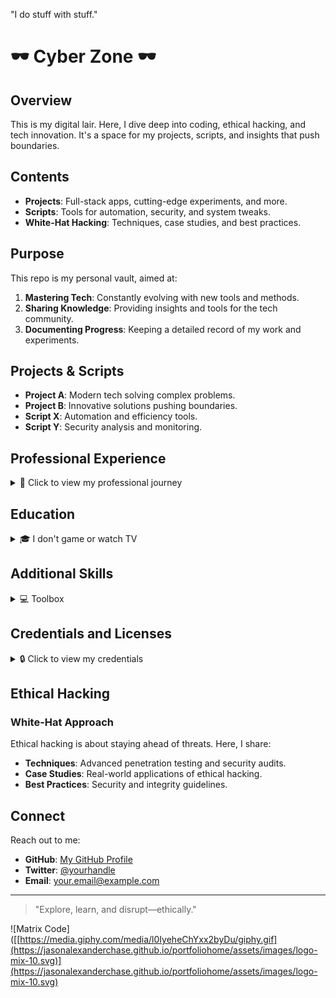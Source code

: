 
"I do stuff with stuff."

# 🕶️ Cyber Zone 🕶️

## Overview

This is my digital lair. Here, I dive deep into coding, ethical hacking, and tech innovation. It's a space for my projects, scripts, and insights that push boundaries.

## Contents

- **Projects**: Full-stack apps, cutting-edge experiments, and more.
- **Scripts**: Tools for automation, security, and system tweaks.
- **White-Hat Hacking**: Techniques, case studies, and best practices.

## Purpose

This repo is my personal vault, aimed at:

1. **Mastering Tech**: Constantly evolving with new tools and methods.
2. **Sharing Knowledge**: Providing insights and tools for the tech community.
3. **Documenting Progress**: Keeping a detailed record of my work and experiments.

## Projects & Scripts

- **Project A**: Modern tech solving complex problems.
- **Project B**: Innovative solutions pushing boundaries.
- **Script X**: Automation and efficiency tools.
- **Script Y**: Security analysis and monitoring.

## Professional Experience

<details>
<summary>📄 Click to view my professional journey</summary>

### EPIQ GLOBAL
"I do legal" (2019)
- Reviewed communications for compliance.
- Collaborated on service requests with version-controlled scripts.
- Data analysis with SQL, EXL, and MBI.
- Created mass updates and ad-hoc reports.
- Worked with DBAs and QA professionals globally.
- Developed dashboards and educational materials.
- **ETL**: Managed client accounts, expectations, and data engineering.
- **ETL**: Led data consulting meetings.

### Private Data Consulting
"Data can go fast" (2018 – 2019)
- Reviewed records for completeness and compliance.
- Developed and maintained health record systems.
- Assigned DRGs using computer software.
- Compiled and coded patient data.
- Prepared statistical and narrative reports.
- Developed educational materials.
- **EDI**: Full development and rollout.

### The Partners Group LTD
"You start somewhere, right" (2014 – 2018)
- Generated reports summarizing business data.
- Collected business intelligence from various sources.
- Conducted tests to ensure data integrity.
- Created BI tools and systems.
- Documented specifications for IT reports.
- Analyzed industry trends for business strategy.
- Maintained BI tools and databases.
- Provided technical support for reporting tools.
- **ETL**: Managed client accounts, expectations, and data engineering.
- **ETL**: Led data consulting meetings.

### Oswego County Health Department
"Rite of Passage" (2012 – 2014)
- Developed health record indexes and systems.
- Entered and coded patient data.
- Resolved conflicting diagnoses.
- Prepared statistical and narrative reports.
- Developed educational materials.
- Maintained patients' medical records.

</details>

## Education

<details>
<summary>🎓 I don't game or watch TV</summary>

- **MS BioInformatic BHI** (2016)
- **MS HIT** (2015)
- **MS IHS** (2014)
- **BS Information Science** (2013)
- **AAS CIS** (2011)

</details>

## Additional Skills

<details>
<summary>💻 Toolbox</summary>

### Data Tools
- **Apache**: HDFS, SPARK
- **Oracle**: ORCLDB, OBI
- **Microsoft**: MSSQL, PBI, ADL
- **IBM**: DB2, COG
- **Other**: MYSQL, PSQL, MDB

### Development Tools
- **Languages**: C#, JAVA, JS, HTML5, CSS3
- **Frameworks**: NET, NODE, ANG, REACT
- **Scripting**: PSH, BASH, CMD, AHK, WSL

### Office and Visualization Tools
- **Microsoft Office**: EXL, WORD, ACC, VIS
- **Data Visualization**: TBL, PBI

### Web Development
- **CSS Frameworks**: BS, W3CSS, MD
- **Content Management**: WP, JML, DRPL

### Miscellaneous
- **Version Control**: GIT, GH
- **Containerization**: DOCKER, K8S
- **Cloud Services**: AWS, AZURE, GCP
- **Automation**: JEN, ANS, PUP, CHEF
- MSSQL, SSRS, SSIS, T-SQL
- MPBI, MV, MOEX, MOWD, MOAC
- Windows PowerShell, .NET, C#, Java, HTML5, CSS3, JS
- Scripting: Chocolatey, AutoHotkey, Batch/CMD, PowerShell, WSL
- NPM (Angular, React), NodeJS, PDF documentation generation

</details>

## Credentials and Licenses

<details>
<summary>🔒 Click to view my credentials</summary>

- PGC Health Information Technology, NY
- PGC Integrated Health Systems, NY

</details>

## Ethical Hacking

### White-Hat Approach

Ethical hacking is about staying ahead of threats. Here, I share:
- **Techniques**: Advanced penetration testing and security audits.
- **Case Studies**: Real-world applications of ethical hacking.
- **Best Practices**: Security and integrity guidelines.

## Connect

Reach out to me:

- **GitHub**: [My GitHub Profile](https://github.com/yourprofile)
- **Twitter**: [@yourhandle](https://twitter.com/yourhandle)
- **Email**: your.email@example.com

---

> "Explore, learn, and disrupt—ethically."

![Matrix Code]([[https://media.giphy.com/media/l0IyeheChYxx2byDu/giphy.gif](https://jasonalexanderchase.github.io/portfoliohome/assets/images/logo-mix-10.svg)](https://jasonalexanderchase.github.io/portfoliohome/assets/images/logo-mix-10.svg)

